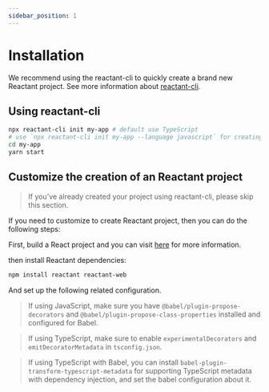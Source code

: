 ```yaml
---
sidebar_position: 1
---
```


# Installation

We recommend using the reactant-cli to quickly create a brand new Reactant project. See more information about [reactant-cli](../tooling/cli.md).

## Using reactant-cli

```bash
npx reactant-cli init my-app # default use TypeScript
# use `npx reactant-cli init my-app --language javascript` for creating a Javascript project.
cd my-app
yarn start
```

## Customize the creation of an Reactant project

> If you've already created your project using reactant-cli, please skip this section.

If you need to customize to create Reactant project, then you can do the following steps:

First, build a React project and you can visit [here](https://reactjs.org/docs/create-a-new-react-app.html) for more information.

then install Reactant dependencies:

```bash npm2yarn
npm install reactant reactant-web
```

And set up the following related configuration.

>If using JavaScript, make sure you have `@babel/plugin-propose-decorators` and `@babel/plugin-propose-class-properties` installed and configured for Babel.

>If using TypeScript, make sure to enable `experimentalDecorators` and `emitDecoratorMetadata` in `tsconfig.json`.

> If using TypeScript with Babel, you can install `babel-plugin-transform-typescript-metadata` for supporting TypeScript metadata with dependency injection, and set the babel configuration about it.

